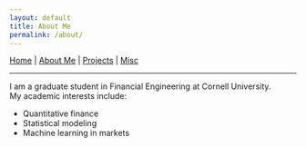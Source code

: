 ```yaml
---
layout: default
title: About Me
permalink: /about/
---
```


[Home](index.md) | [About Me](about.md) | [Projects](projects.md) | [Misc](misc.md)

---

I am a graduate student in Financial Engineering at Cornell University.  
My academic interests include:
- Quantitative finance  
- Statistical modeling  
- Machine learning in markets
